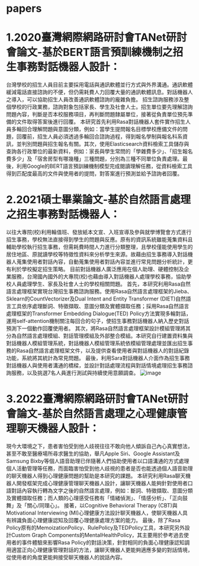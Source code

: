 # papers
# 1.2020臺灣網際網路研討會TANet研討會論文-基於BERT語言預訓練機制之招生事務對話機器人設計：

台灣學校的招生人員目前主要採用電話與通訊軟體並行方式與外界溝通。通訊軟體緩減電話直接諮詢的不便，但仍需耗費人力回覆大量的通訊軟體訊息。對話機器人之導入，可以協助招生人員改善通訊軟體諮詢的龐雜負擔。
招生諮詢服務涉及整個學校的行政業務，諮詢對象包括家長、學生及社會人士。招生單位要先理解諮詢問題內容，判斷是否本校服務項目，再判斷問題隸屬單位，接著從負責單位預先準備的文件取得答案後進行回覆。
本研究首先利用Rasa對話機器人套件實作招生人員多輪回合理解問題與意圖分類，例如：當學生提問報名目標學校應備文件的問題，回覆前，招生人員必須透過多輪回合諮詢過程，得到報名學制與報名科系資訊，並判別問題與招生報名有關。其次，使用Elasticsearch資料檢索工具儲存與查詢各行政單位的最新資料，例如：家長與學生常問的「學雜費多少」、「招生報名費多少」及「宿舍房型有哪幾種」三種問題，分別為三種不同單位負責處理。最後，利用Google的BERT語言預訓練機制模型完成閱讀理解任務，從資料檢索工具得到匹配度最高的文件與使用者的提問，對答案進行預測並給予諮詢者回覆。



# 2.2021碩士畢業論文-基於自然語言處理之招生事務對話機器人：

以往大專院(校)利用輪值班、發放紙本文宣、入班宣導及參與就學博覽會方式進行招生事務，學校無法直接得到學生的問題與反應。原有的資訊系統雖能蒐集資料且輔助學校執行招生事務，但需耗費時間人力進行分類整理，且學校僅能使用學生的居住地區、原就讀學校等特徵性資料來分析學生來源。故藉由招生事務導入對話機器人蒐集使用者對話內容，自動蒐集使用者對話內容並進行常見問題分析統計，更有利於學校擬定招生策略。
目前對話機器人廣泛應用在個人助理、硬體控制及企業服務，台灣國內國外的大專院(校)也藉由導入對話機器人處理學校事務，協助學校人員處理學生、家長及社會人士的學校相關問題。
首先，本研究利用Rasa自然語言處理框架實現台灣招生事務諮詢服務。使用Rasa自然語言處理框架的Jieba、Sklearn的CountVectorizer及Dual Intent and Entity Transformer (DIET)自然語言工具依序處理斷詞、特徵擷取、意圖分類及實體擷取任務；採用Rasa自然語言處理框架的Transformer Embedding Dialogue(TED) Policy方法實現多輪對話，運用self-attention機制關注每回合的句子，使招生事務對話機器人納入歷史對話預測下一個動作回覆使用者。
其次，將Rasa自然語言處理框架設計模組管理將其分為自然語言處理模組、對話管理模組及外部整合模組。本研究自行建置資料集與對話機器人模組管理系統，對話機器人模組管理系統依模組管理處理並匯出招生事務的Rasa自然語言處理框架文件，以及提供查看使用者與對話機器人的對話紀錄功能，系統將其統計為常見問題。
最後，利用Sara對話機器人介面作為招生事務對話機器人與使用者溝通的橋樑，並設計對話處理流程與對話情境處理招生事務諮詢服務，以及挑選7名人員進行測試與持續使用意願調查。
![image](https://user-images.githubusercontent.com/131113658/233000104-82cc7e5e-2609-4921-9be4-dfda3790aa70.png)



# 3.2022臺灣網際網路研討會TANet研討會論文-基於自然語言處理之心理健康管理聊天機器人設計：

現今大環境之下，患者害怕受到他人歧視往往不敢向他人傾訴自己內心真實想法，甚至不敢至醫療場所尋求醫生的協助，舉凡Apple Siri、Google Assistant及Samsung Bixby等個人語音助理已伴隨著人們協助使用者以口語溝通的方式處理個人活動管理等任務，而面臨害怕受到他人歧視的患者是否也能透過個人語音助理的聊天機器人得到心理健康問題的幫助是本研究的課題。
本研究利用Rasa聊天機器人開發框架完成心理健康管理聊天機器人設計，讓聊天機器人能夠針對使用者口語對話內容執行轉為文字之後的自然語言處理，例如：斷詞、特徵擷取、意圖分類及實體擷取任務；而人類的心理感受任務有「情緒偵測」、「情感分析」、「正向鼓舞」及「關心/同理心」。
接著，以Cognitive Behavioral Therapy (CBT)與Motivational Interviewing (MI)心理健康方法設計聊天機器人，使聊天機器人具有辨識負面心理健康認知及回覆心理健康處理方案的能力。
最後，除了Rasa Policy原有的MemoizationPolicy、RulePolicy及TEDPolicy工具，本研究另外設計Custom Graph Components的MentalHealthPolicy，其主要用於參考過去使用者的事件體驗來影響Rasa Policy的對話決策，針對相同的負面心理健康認知調用適當正向心理健康管理對話的方法，讓聊天機器人更能夠適應多變的對話情境，從使用者的角度更能夠接受聊天機器人的說話內容。
